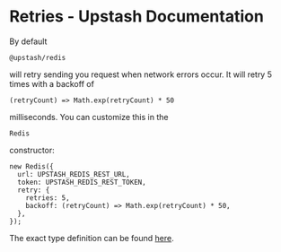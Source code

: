 # Retries - Upstash Documentation

By default 
```
@upstash/redis
```
 will retry sending you request when network errors occur. It will retry 5 times with a backoff of 
```
(retryCount) => Math.exp(retryCount) * 50
```
 milliseconds. You can customize this in the 
```
Redis
```
 constructor:

```
new Redis({
  url: UPSTASH_REDIS_REST_URL,
  token: UPSTASH_REDIS_REST_TOKEN,
  retry: {
    retries: 5,
    backoff: (retryCount) => Math.exp(retryCount) * 50,
  },
});

```

The exact type definition can be found [here](https://github.com/upstash/upstash-redis/blob/4948b049e0d580d1de0a4cbfeac5565d7e035cc4/pkg/http.ts#LL31C1-L49C5).
